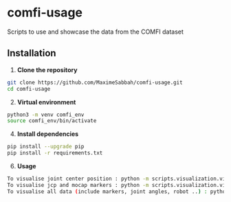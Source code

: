 # comfi-usage
Scripts to use and showcase the data from the COMFI dataset

## Installation

1. **Clone the repository**

```bash
git clone https://github.com/MaximeSabbah/comfi-usage.git
cd comfi-usage
```
2. **Virtual environment**
```bash
python3 -m venv comfi_env
source comfi_env/bin/activate
```

4. **Install dependencies**
```bash
pip install --upgrade pip
pip install -r requirements.txt
```
6. **Usage**
```bash
To visualise joint center position : python -m scripts.visualization.viz_jcp
To visualise jcp and mocap markers : python -m scripts.visualization.viz_multiple_mks_set
To visualise all data (include markers, joint angles, robot ..) : python -m scripts.visualization.viz_all_data
```
